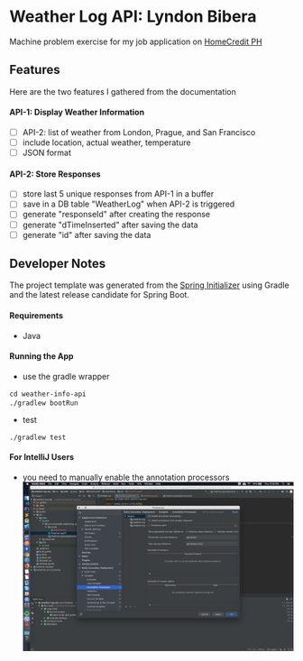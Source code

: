 # Weather Log API: Lyndon Bibera
Machine problem exercise for my job application on [HomeCredit PH](https://www.homecredit.ph/my-home-credit-app/)

## Features
Here are the two features I gathered from the documentation

#### API-1: Display Weather Information
- [ ] API-2: list of weather from London, Prague, and San Francisco
- [ ] include location, actual weather, temperature
- [ ] JSON format

#### API-2: Store Responses
- [ ] store last 5 unique responses from API-1 in a buffer
- [ ] save in a DB table "WeatherLog" when API-2 is triggered
- [ ] generate "responseId" after creating the response
- [ ] generate "dTimeInserted" after saving the data
- [ ] generate "id" after saving the data

## Developer Notes
The project template was generated from the [Spring Initializer](https://start.spring.io/) using Gradle and the latest release candidate for Spring Boot.

#### Requirements
- Java

#### Running the App
- use the gradle wrapper
```
cd weather-info-api
./gradlew bootRun
```
- test
```
./gradlew test
```

#### For IntelliJ Users
- you need to manually enable the annotation processors
![IntelliJ and Lombok](/docs/img/idea-lombok.png)